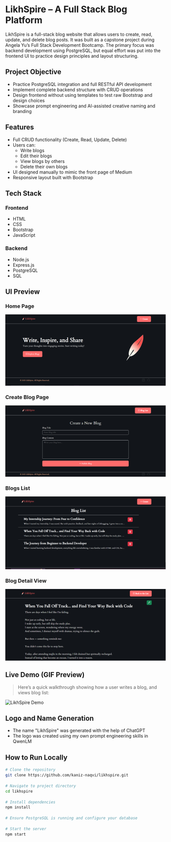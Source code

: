 # LikhSpire – A Full Stack Blog Platform

LikhSpire is a full-stack blog website that allows users to create, read, update, and delete blog posts. It was built as a capstone project during Angela Yu’s Full Stack Development Bootcamp. The primary focus was backend development using PostgreSQL, but equal effort was put into the frontend UI to practice design principles and layout structuring.

## Project Objective

- Practice PostgreSQL integration and full RESTful API development
- Implement complete backend structure with CRUD operations
- Design frontend without using templates to test raw Bootstrap and design choices
- Showcase prompt engineering and AI-assisted creative naming and branding

## Features

- Full CRUD functionality (Create, Read, Update, Delete)
- Users can:
  - Write blogs
  - Edit their blogs
  - View blogs by others
  - Delete their own blogs
- UI designed manually to mimic the front page of Medium
- Responsive layout built with Bootstrap

## Tech Stack

### Frontend

- HTML
- CSS
- Bootstrap
- JavaScript

### Backend

- Node.js
- Express.js
- PostgreSQL
- SQL

## UI Preview

### Home Page

![Home Page](./screenshots/home.png)

### Create Blog Page

![Create Page](./screenshots/create.png)

### Blogs List

![Detail View](./screenshots/list.png)

### Blog Detail View

![Detail View](./screenshots/detail.png)

## Live Demo (GIF Preview)

> Here’s a quick walkthrough showing how a user writes a blog, and views blog list:

![LikhSpire Demo](./screenshots/demo.gif)

## Logo and Name Generation

- The name "LikhSpire" was generated with the help of ChatGPT
- The logo was created using my own prompt engineering skills in QwenLM

## How to Run Locally

```bash
# Clone the repository
git clone https://github.com/kaniz-naqvi/likhspire.git

# Navigate to project directory
cd likhspire

# Install dependencies
npm install

# Ensure PostgreSQL is running and configure your database

# Start the server
npm start
```
